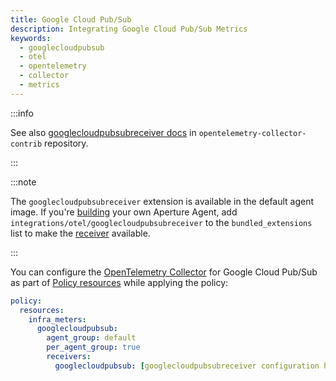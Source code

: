 ```yaml
---
title: Google Cloud Pub/Sub
description: Integrating Google Cloud Pub/Sub Metrics
keywords:
  - googlecloudpubsub
  - otel
  - opentelemetry
  - collector
  - metrics
---
```


:::info

See also [googlecloudpubsubreceiver docs][receiver] in
`opentelemetry-collector-contrib` repository.

:::

:::note

The `googlecloudpubsubreceiver` extension is available in the default agent
image. If you're [building][build] your own Aperture Agent, add
`integrations/otel/googlecloudpubsubreceiver` to the `bundled_extensions` list
to make the [receiver][receiver] available.

:::

You can configure the [OpenTelemetry Collector][opentelemetry-collector] for
Google Cloud Pub/Sub as part of [Policy resources][policy-resources] while
applying the policy:

```yaml
policy:
  resources:
    infra_meters:
      googlecloudpubsub:
        agent_group: default
        per_agent_group: true
        receivers:
          googlecloudpubsub: [googlecloudpubsubreceiver configuration here]
```

[build]: /reference/aperture-cli/aperturectl/build/agent/agent.md
[receiver]:
  https://github.com/open-telemetry/opentelemetry-collector-contrib/tree/main/receiver/googlecloudpubsubreceiver
[opentelemetry-collector]: /reference/configuration/spec.md#telemetry-collector
[policy-resources]: /reference/configuration/spec.md#resources
